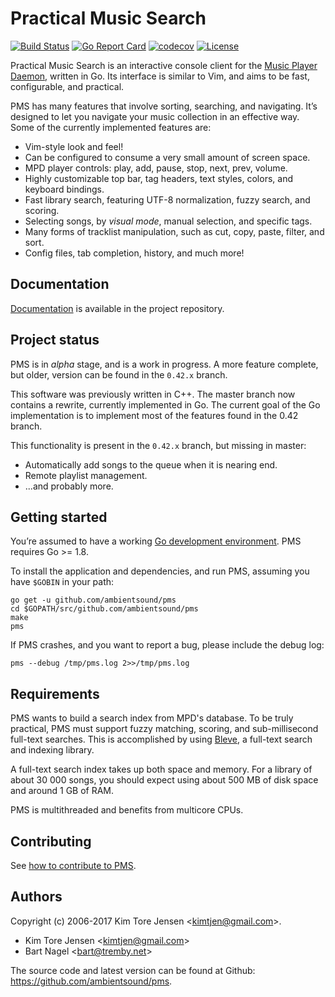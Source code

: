 # Practical Music Search

[![Build Status](https://travis-ci.org/ambientsound/pms.svg?branch=go)](https://travis-ci.org/ambientsound/pms)
[![Go Report Card](https://goreportcard.com/badge/github.com/ambientsound/pms)](https://goreportcard.com/report/github.com/ambientsound/pms)
[![codecov](https://codecov.io/gh/ambientsound/pms/branch/master/graph/badge.svg)](https://codecov.io/gh/ambientsound/pms/branch/master)
[![License](https://img.shields.io/github/license/ambientsound/pms.svg)](LICENSE)

Practical Music Search is an interactive console client for the [Music Player Daemon](https://www.musicpd.org/), written in Go. Its interface is similar to Vim, and aims to be fast, configurable, and practical.

PMS has many features that involve sorting, searching, and navigating. It’s designed to let you navigate your music collection in an effective way. Some of the currently implemented features are:

* Vim-style look and feel!
* Can be configured to consume a very small amount of screen space.
* MPD player controls: play, add, pause, stop, next, prev, volume.
* Highly customizable top bar, tag headers, text styles, colors, and keyboard bindings.
* Fast library search, featuring UTF-8 normalization, fuzzy search, and scoring.
* Selecting songs, by _visual mode_, manual selection, and specific tags.
* Many forms of tracklist manipulation, such as cut, copy, paste, filter, and sort.
* Config files, tab completion, history, and much more!


## Documentation

[Documentation](doc/README.md) is available in the project repository.


## Project status

PMS is in _alpha_ stage, and is a work in progress. A more feature complete, but older, version can be found in the `0.42.x` branch.

This software was previously written in C++. The master branch now contains a rewrite, currently implemented in Go.
The current goal of the Go implementation is to implement most of the features found in the 0.42 branch.

This functionality is present in the `0.42.x` branch, but missing in master:

* Automatically add songs to the queue when it is nearing end.
* Remote playlist management.
* ...and probably more.


## Getting started

You’re assumed to have a working [Go development environment](https://golang.org/doc/install). PMS requires Go >= 1.8.

To install the application and dependencies, and run PMS, assuming you have `$GOBIN` in your path:

```
go get -u github.com/ambientsound/pms
cd $GOPATH/src/github.com/ambientsound/pms
make
pms
```

If PMS crashes, and you want to report a bug, please include the debug log:

```
pms --debug /tmp/pms.log 2>>/tmp/pms.log
```


## Requirements

PMS wants to build a search index from MPD's database. To be truly practical, PMS must support fuzzy matching, scoring, and sub-millisecond full-text searches. This is accomplished by using [Bleve](https://github.com/blevesearch/bleve), a full-text search and indexing library.

A full-text search index takes up both space and memory. For a library of about 30 000 songs, you should expect using about 500 MB of disk space and around 1 GB of RAM.

PMS is multithreaded and benefits from multicore CPUs.


## Contributing

See [how to contribute to PMS](CONTRIBUTING.md).


## Authors

Copyright (c) 2006-2017 Kim Tore Jensen <<kimtjen@gmail.com>>.

* Kim Tore Jensen <<kimtjen@gmail.com>>
* Bart Nagel <<bart@tremby.net>>

The source code and latest version can be found at Github:
<https://github.com/ambientsound/pms>.
